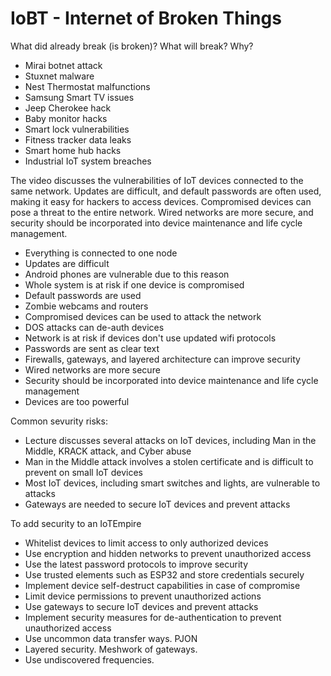 # IoBT - Internet of Broken Things
What did already break (is broken)?
What will break?
Why?

- Mirai botnet attack
- Stuxnet malware
- Nest Thermostat malfunctions
- Samsung Smart TV issues
- Jeep Cherokee hack
- Baby monitor hacks
- Smart lock vulnerabilities
- Fitness tracker data leaks
- Smart home hub hacks
- Industrial IoT system breaches

The video discusses the vulnerabilities of IoT devices connected to the same network. Updates are difficult, and default passwords are often used, making it easy for hackers to access devices. Compromised devices can pose a threat to the entire network. Wired networks are more secure, and security should be incorporated into device maintenance and life cycle management.


- Everything is connected to one node
- Updates are difficult
- Android phones are vulnerable due to this reason
- Whole system is at risk if one device is compromised
- Default passwords are used
- Zombie webcams and routers
- Compromised devices can be used to attack the network
- DOS attacks can de-auth devices
- Network is at risk if devices don't use updated wifi protocols
- Passwords are sent as clear text
- Firewalls, gateways, and layered architecture can improve security
- Wired networks are more secure
- Security should be incorporated into device maintenance and life cycle management
- Devices are too powerful


Common sevurity risks: 
- Lecture discusses several attacks on IoT devices, including Man in the Middle, KRACK attack, and Cyber abuse
- Man in the Middle attack involves a stolen certificate and is difficult to prevent on small IoT devices
- Most IoT devices, including smart switches and lights, are vulnerable to attacks
- Gateways are needed to secure IoT devices and prevent attacks


To add security to an IoTEmpire

- Whitelist devices to limit access to only authorized devices
- Use encryption and hidden networks to prevent unauthorized access
- Use the latest password protocols to improve security
- Use trusted elements such as ESP32 and store credentials securely
- Implement device self-destruct capabilities in case of compromise
- Limit device permissions to prevent unauthorized actions
- Use gateways to secure IoT devices and prevent attacks
- Implement security measures for de-authentication to prevent unauthorized access
- Use uncommon data transfer ways. PJON
- Layered security. Meshwork of gateways.
- Use undiscovered frequencies.
